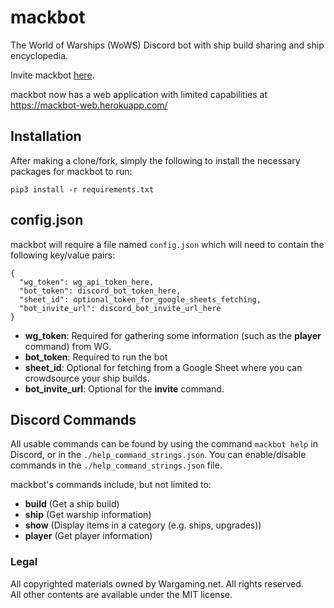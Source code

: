 # mackbot
The World of Warships (WoWS) Discord bot with ship build sharing and ship encyclopedia.

Invite mackbot [here](https://discord.com/api/oauth2/authorize?client_id=667866391231332353&permissions=378880&scope=bot).

mackbot now has a web application with limited capabilities at https://mackbot-web.herokuapp.com/

## Installation
After making a clone/fork, simply the following to install the necessary packages for mackbot to run:
```
pip3 install -r requirements.txt
```

## config.json
mackbot will require a file named `config.json` which will need to contain the following key/value pairs:
```
{
  "wg_token": wg_api_token_here,
  "bot_token": discord_bot_token_here,
  "sheet_id": optional_token_for_google_sheets_fetching,
  "bot_invite_url": discord_bot_invite_url_here
}
```
- **wg_token**: Required for gathering some information (such as the **player** command) from WG.
- **bot_token**: Required to run the bot
- **sheet_id**: Optional for fetching from a Google Sheet where you can crowdsource your ship builds.
- **bot_invite_url**: Optional for the **invite** command.

## Discord Commands
All usable commands can be found by using the command `mackbot help` in Discord, or in the `./help_command_strings.json`. You can enable/disable commands in the `./help_command_strings.json` file.

mackbot's commands include, but not limited to:
- **build** (Get a ship build)
- **ship** (Get warship information)
- **show** (Display items in a category (e.g. ships, upgrades))
- **player** (Get player information)


### Legal
All copyrighted materials owned by Wargaming.net. All rights reserved.\
All other contents are available under the MIT license.